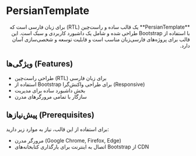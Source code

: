 # PersianTemplate
 <div dir="rtl">
**PersianTemplate** یک قالب ساده و راست‌چین (RTL) برای زبان فارسی است که با استفاده از Bootstrap طراحی شده و شامل یک داشبورد کاربردی و سبک است.
این قالب برای پروژه‌های فارسی‌زبان مناسب است و قابلیت توسعه و شخصی‌سازی آسان دارد.</div>

## ویژگی‌ها (Features)

- طراحی راست‌چین (RTL) برای زبان فارسی
- استفاده از Bootstrap برای طراحی واکنش‌گرا (Responsive)
- بخش داشبورد ساده برای مدیریت
- سازگار با تمامی مرورگرهای مدرن

## پیش‌نیازها (Prerequisites)

برای استفاده از این قالب، نیاز به موارد زیر دارید:
- مرورگر مدرن (Google Chrome, Firefox, Edge)
- اتصال به اینترنت برای بارگذاری کتابخانه‌های Bootstrap از CDN
